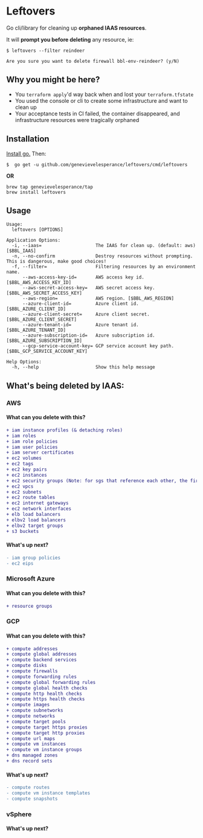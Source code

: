 # Leftovers

Go cli/library for cleaning up **orphaned IAAS resources**.

It will **prompt you before deleting** any resource, ie:

```
$ leftovers --filter reindeer

Are you sure you want to delete firewall bbl-env-reindeer? (y/N)
```



## Why you might be here?
- You `terraform apply`'d way back when and lost your `terraform.tfstate`
- You used the console or cli to create some infrastructure and want to clean up
- Your acceptance tests in CI failed, the container disappeared, and
infrastructure resources were tragically orphaned



## Installation

[Install go.](https://golang.org/doc/install) Then:

```
$  go get -u github.com/genevievelesperance/leftovers/cmd/leftovers
```

**OR**

```
brew tap genevievelesperance/tap
brew install leftovers
```



## Usage

```
Usage:
  leftovers [OPTIONS]

Application Options:
  -i, --iaas=                    The IAAS for clean up. (default: aws) [$BBL_IAAS]
  -n, --no-confirm               Destroy resources without prompting. This is dangerous, make good choices!
  -f, --filter=                  Filtering resources by an environment name.
      --aws-access-key-id=       AWS access key id. [$BBL_AWS_ACCESS_KEY_ID]
      --aws-secret-access-key=   AWS secret access key. [$BBL_AWS_SECRET_ACCESS_KEY]
      --aws-region=              AWS region. [$BBL_AWS_REGION]
      --azure-client-id=         Azure client id. [$BBL_AZURE_CLIENT_ID]
      --azure-client-secret=     Azure client secret. [$BBL_AZURE_CLIENT_SECRET]
      --azure-tenant-id=         Azure tenant id. [$BBL_AZURE_TENANT_ID]
      --azure-subscription-id=   Azure subscription id. [$BBL_AZURE_SUBSCRIPTION_ID]
      --gcp-service-account-key= GCP service account key path. [$BBL_GCP_SERVICE_ACCOUNT_KEY]

Help Options:
  -h, --help                     Show this help message
```



## What's being deleted by IAAS:

### AWS
#### What can you delete with this?

  ```diff
  + iam instance profiles (& detaching roles)
  + iam roles
  + iam role policies
  + iam user policies
  + iam server certificates
  + ec2 volumes
  + ec2 tags
  + ec2 key pairs
  + ec2 instances
  + ec2 security groups (Note: for sgs that reference each other, the first pass will delete the references. Run through a second time.)
  + ec2 vpcs
  + ec2 subnets
  + ec2 route tables
  + ec2 internet gateways
  + ec2 network interfaces
  + elb load balancers
  + elbv2 load balancers
  + elbv2 target groups
  + s3 buckets
  ```

#### What's up next?

  ```diff
  - iam group policies
  - ec2 eips
  ```

### Microsoft Azure

#### What can you delete with this?

  ```diff
  + resource groups
  ```

### GCP

#### What can you delete with this?

  ```diff
  + compute addresses
  + compute global addresses
  + compute backend services
  + compute disks
  + compute firewalls
  + compute forwarding rules
  + compute global forwarding rules
  + compute global health checks
  + compute http health checks
  + compute https health checks
  + compute images
  + compute subnetworks
  + compute networks
  + compute target pools
  + compute target https proxies
  + compute target http proxies
  + compute url maps
  + compute vm instances
  + compute vm instance groups
  + dns managed zones
  + dns record sets
  ```
#### What's up next?

  ```diff
  - compute routes
  - compute vm instance templates
  - compute snapshots
  ```

### vSphere

#### What's up next?

